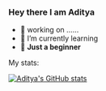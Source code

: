 ###           **Hey there I am Aditya**






- 🔭 working on ......
- 🌱 I’m currently learning
- 💬 **Just a beginner**


My stats: 

[![Aditya's GitHub stats](https://github-readme-stats.vercel.app/api?username=Aditya-XD)](https://github.com/Aditya-XD/github-readme-stats)
